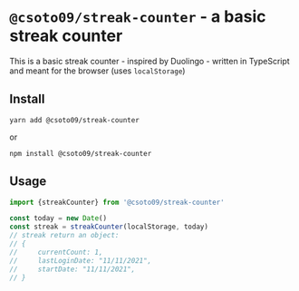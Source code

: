 # `@csoto09/streak-counter` - a basic streak counter

This is a basic streak counter - inspired by Duolingo - written in TypeScript and meant for the browser (uses `localStorage`)

## Install

```shell
yarn add @csoto09/streak-counter
```

or

```shell
npm install @csoto09/streak-counter
```

## Usage

```jsx
import {streakCounter} from '@csoto09/streak-counter'

const today = new Date()
const streak = streakCounter(localStorage, today)
// streak return an object:
// {
//     currentCount: 1,
//     lastLoginDate: "11/11/2021",
//     startDate: "11/11/2021",
// }
```
